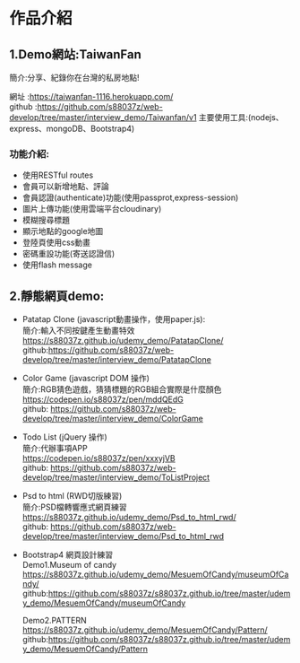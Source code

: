 # 作品介紹

## 1.Demo網站:TaiwanFan 
簡介:分享、紀錄你在台灣的私房地點!  
  
網址   :https://taiwanfan-1116.herokuapp.com/  
github :https://github.com/s88037z/web-develop/tree/master/interview_demo/Taiwanfan/v1
主要使用工具:(nodejs、express、mongoDB、Bootstrap4)  
  
### 功能介紹:
* 使用RESTful routes
* 會員可以新增地點、評論
* 會員認證(authenticate)功能(使用passprot,express-session)
* 圖片上傳功能(使用雲端平台cloudinary)
* 模糊搜尋標題
* 顯示地點的google地圖
* 登陸頁使用css動畫
* 密碼重設功能(寄送認證信)
* 使用flash message

## 2.靜態網頁demo:  
* Patatap Clone (javascript動畫操作，使用paper.js):  
  簡介:輸入不同按鍵產生動畫特效  
  https://s88037z.github.io/udemy_demo/PatatapClone/  
  github:https://github.com/s88037z/web-develop/tree/master/interview_demo/PatatapClone  
  
* Color Game  (javascript DOM 操作)  
  簡介:RGB猜色遊戲，猜猜標題的RGB組合實際是什麼顏色  
  https://codepen.io/s88037z/pen/mddQEdG  
  github: https://github.com/s88037z/web-develop/tree/master/interview_demo/ColorGame  
  
* Todo List  (jQuery 操作)  
  簡介:代辦事項APP  
  https://codepen.io/s88037z/pen/xxxyjVB   
  github: https://github.com/s88037z/web-develop/tree/master/interview_demo/ToListProject  
  
* Psd to html (RWD切版練習)  
  簡介:PSD檔轉響應式網頁練習  
  https://s88037z.github.io/udemy_demo/Psd_to_html_rwd/  
  github: https://github.com/s88037z/web-develop/tree/master/interview_demo/Psd_to_html_rwd  
  
* Bootstrap4 網頁設計練習  
  Demo1.Museum of candy  
  https://s88037z.github.io/udemy_demo/MesuemOfCandy/museumOfCandy/  
  github:https://github.com/s88037z/s88037z.github.io/tree/master/udemy_demo/MesuemOfCandy/museumOfCandy  
  
  Demo2.PATTERN  
  https://s88037z.github.io/udemy_demo/MesuemOfCandy/Pattern/
  github:https://github.com/s88037z/s88037z.github.io/tree/master/udemy_demo/MesuemOfCandy/Pattern
  
  
  
